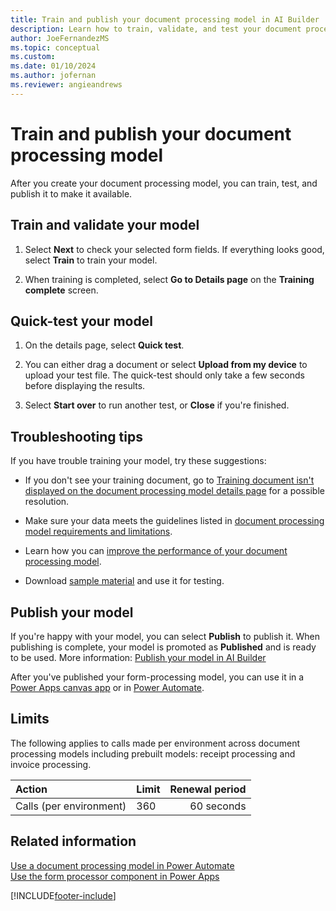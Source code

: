 ```yaml
---
title: Train and publish your document processing model in AI Builder
description: Learn how to train, validate, and test your document processing model in AI Builder.
author: JoeFernandezMS
ms.topic: conceptual
ms.custom: 
ms.date: 01/10/2024
ms.author: jofernan
ms.reviewer: angieandrews
---
```


# Train and publish your document processing model

After you create your document processing model, you can train, test, and publish it to make it available.

## Train and validate your model

1. Select **Next** to check your selected form fields. If everything looks good, select **Train** to train your model.

1. When training is completed, select **Go to Details page** on the **Training complete** screen.

## Quick-test your model

1. On the details page, select **Quick test**.

1. You can either drag a document or select **Upload from my device** to upload your test file. The quick-test should only take a few seconds before displaying the results.

1. Select **Start over** to run another test, or **Close** if you're finished.

## Troubleshooting tips

If you have trouble training your model, try these suggestions:

- If you don't see your training document, go to [Training document isn't displayed on the document processing model details page](/troubleshoot/power-platform/ai-builder/the-training-document-is-not-displayed-on-the-form-processing-model-details-page) for a possible resolution.

- Make sure your data meets the guidelines listed in [document processing model requirements and limitations](form-processing-model-requirements.md).

- Learn how you can [improve the performance of your document processing model](improve-form-processing-performance.md).

- Download [sample material](https://go.microsoft.com/fwlink/?linkid=2103171) and use it for testing.

## Publish your model

If you're happy with your model, you can select **Publish** to publish it. When publishing is complete, your model is promoted as **Published** and is ready to be used. More information: [Publish your model in AI Builder](publish-model.md)

After you've published your form-processing model, you can use it in a [Power Apps canvas app](./form-processor-component-in-powerapps.md) or in [Power Automate](./form-processing-model-in-flow.md).

## Limits

The following applies to calls made per environment across document processing models including prebuilt models: receipt processing and invoice processing.

|**Action**|**Limit**|**Renewal period**|
|:-----|:-----|-----:|
|Calls (per environment)|360|60 seconds|

## Related information

[Use a document processing model in Power Automate](form-processing-model-in-flow.md)  
[Use the form processor component in Power Apps](form-processor-component-in-powerapps.md)


[!INCLUDE[footer-include](includes/footer-banner.md)]
